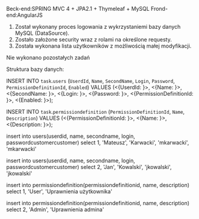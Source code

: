 Beck-end:SPRING MVC 4 + JPA2.1 + Thymeleaf + MySQL
Frond-end:AngularJS

1. Został wykonany proces logowania z wykrzystaniemi bazy danych MySQL (DataSource).
2. Zostało założone security wraz z rolami na określone requesty.
3. Została wykonana lista użytkowników z możliwością małej modyfikacji.

Nie wykonano pozostałych zadań

Struktura bazy danych:

INSERT INTO `task`.`users`
(`UserdId`,
`Name`,
`SecondName`,
`Login`,
`Password`,
`PermissionDefinitionId`,
`Enabled`)
VALUES
(<{UserdId: }>,
<{Name: }>,
<{SecondName: }>,
<{Login: }>,
<{Password: }>,
<{PermissionDefinitionId: }>,
<{Enabled: }>);


INSERT INTO `task`.`permissiondefinition`
(`PermissionDefinitionId`,
`Name`,
`Description`)
VALUES
(<{PermissionDefinitionId: }>,
<{Name: }>,
<{Description: }>);


insert into users(userdid, name, secondname, login, passwordcustomercustomer)
	select 
			1,
            'Mateusz',
            'Karwacki',
            'mkarwacki',
            'mkarwacki'



insert into users(userdid, name, secondname, login, passwordcustomercustomer)
	select 
			2,
            'Jan',
            'Kowalski',
            'jkowalski',
            'jkowalski'
			
			
insert into permissiondefinition(permissiondefinitionid, name, description)
	select 
			1,
            'User',
            'Uprawnienia użytkownika'
			
			
insert into permissiondefinition(permissiondefinitionid, name, description)
	select 
			2,
            'Admin',
            'Uprawnienia admina'
			
			
